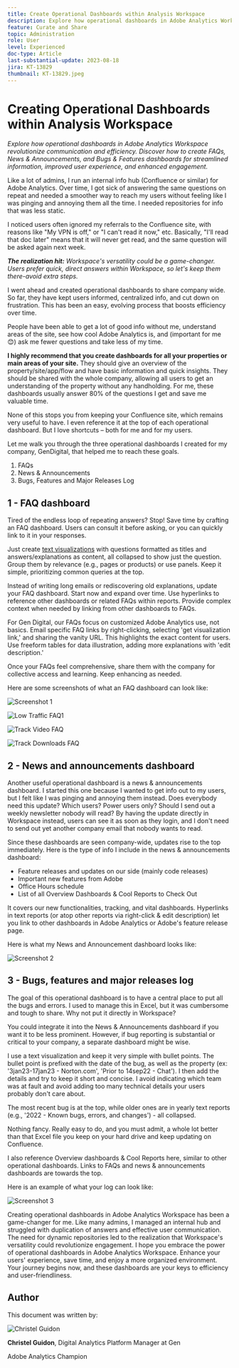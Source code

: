 ```yaml
---
title: Create Operational Dashboards within Analysis Workspace
description: Explore how operational dashboards in Adobe Analytics Workspace revolutionize communication and efficiency.
feature: Curate and Share
topic: Administration
role: User
level: Experienced
doc-type: Article
last-substantial-update: 2023-08-18
jira: KT-13829
thumbnail: KT-13829.jpeg
---
```


# Creating Operational Dashboards within Analysis Workspace

_Explore how operational dashboards in Adobe Analytics Workspace revolutionize communication and efficiency. Discover how to create FAQs, News & Announcements, and Bugs & Features dashboards for streamlined information, improved user experience, and enhanced engagement._


Like a lot of admins, I run an internal info hub (Confluence or similar) for Adobe Analytics. Over time, I got sick of answering the same questions on repeat and needed a smoother way to reach my users without feeling like I was pinging and annoying them all the time. I needed repositories for info that was less static.

I noticed users often ignored my referrals to the Confluence site, with reasons like "My VPN is off," or "I can't read it now," etc. Basically, "I'll read that doc later" means that it will never get read, and the same question will be asked again next week. 

***The realization hit:** Workspace's versatility could be a game-changer. Users prefer quick, direct answers within Workspace, so let's keep them there-avoid extra steps.*

I went ahead and created operational dashboards to share company wide. So far, they have kept users informed, centralized info, and cut down on frustration. This has been an easy, evolving process that boosts efficiency over time.

People have been able to get a lot of good info without me, understand areas of the site, see how cool Adobe Analytics is, and (important for me 😊) ask me fewer questions and take less of my time. 

**I highly recommend that you create dashboards for all your properties or main areas of your site.** They should give an overview of the property/site/app/flow and have basic information and quick insights. They should be shared with the whole company, allowing all users to get an understanding of the property without any handholding. For me, these dashboards usually answer 80% of the questions I get and save me valuable time.

None of this stops you from keeping your Confluence site, which remains very useful to have. I even reference it at the top of each operational dashboard. But I love shortcuts – both for me and for my users.

Let me walk you through the three operational dashboards I created for my company, GenDigital, that helped me to reach these goals.

1. FAQs
1. News & Announcements
1. Bugs, Features and Major Releases Log


## 1 - FAQ dashboard

Tired of the endless loop of repeating answers? Stop! Save time by crafting an FAQ dashboard. Users can consult it before asking, or you can quickly link to it in your responses.

Just create [text visualizations](https://experienceleague.adobe.com/docs/analytics/analyze/analysis-workspace/visualizations/text.html) with questions formatted as titles and answers/explanations as content, all collapsed to show just the question. Group them by relevance (e.g., pages or products) or use panels. Keep it simple, prioritizing common queries at the top.

Instead of writing long emails or rediscovering old explanations, update your FAQ dashboard. Start now and expand over time. Use hyperlinks to reference other dashboards or related FAQs within reports. Provide complex context when needed by linking from other dashboards to FAQs.

For Gen Digital, our FAQs focus on customized Adobe Analytics use, not basics. Email specific FAQ links by right-clicking, selecting 'get visualization link,' and sharing the vanity URL. This highlights the exact content for users. Use freeform tables for data illustration, adding more explanations with 'edit description.'

Once your FAQs feel comprehensive, share them with the company for collective access and learning. Keep enhancing as needed.

Here are some screenshots of what an FAQ dashboard can look like:

![Screenshot 1](assets/screenshot-1.png)

![Low Traffic FAQ1](assets/low-traffic-faq.png) 

![Track Video FAQ](assets/track-video-faq.png)

![Track Downloads FAQ](assets/track-downloads-faq.png)

## 2 - News and announcements dashboard

Another useful operational dashboard is a news & announcements dashboard. I started this one because I wanted to get info out to my users, but I felt like I was pinging and annoying them instead. Does everybody need this update? Which users? Power users only? Should I send out a weekly newsletter nobody will read? By having the update directly in Workspace instead, users can see it as soon as they login, and I don't need to send out yet another company email that nobody wants to read. 

Since these dashboards are seen company-wide, updates rise to the top immediately. Here is the type of info I include in the news & announcements dashboard:

- Feature releases and updates on our side (mainly code releases)
- Important new features from Adobe
- Office Hours schedule
- List of all Overview Dashboards & Cool Reports to Check Out

It covers our new functionalities, tracking, and vital dashboards. Hyperlinks in text reports (or atop other reports via right-click & edit description) let you link to other dashboards in Adobe Analytics or Adobe's feature release page.

Here is what my News and Announcement dashboard looks like: 

![Screenshot 2](assets/screenshot-2.png)

## 3 - Bugs, features and major releases log

The goal of this operational dashboard is to have a central place to put all the bugs and errors. I used to manage this in Excel, but it was cumbersome and tough to share. Why not put it directly in Workspace?

You could integrate it into the News & Announcements dashboard if you want it to be less prominent. However, if bug reporting is substantial or critical to your company, a separate dashboard might be wise.

I use a text visualization and keep it very simple with bullet points. The bullet point is prefixed with the date of the bug, as well as the property (ex: '3jan23-17jan23 - Norton.com', 'Prior to 14sep22 - Chat'). I then add the details and try to keep it short and concise. I avoid indicating which team was at fault and avoid adding too many technical details your users probably don't care about. 

The most recent bug is at the top, while older ones are in yearly text reports (e.g., '2022 - Known bugs, errors, and changes') - all collapsed.

Nothing fancy. Really easy to do, and you must admit, a whole lot better than that Excel file you keep on your hard drive and keep updating on Confluence. 

I also reference Overview dashboards & Cool Reports here, similar to other operational dashboards. Links to FAQs and news & announcements dashboards are towards the top. 

Here is an example of what your log can look like: 

![Screenshot 3](assets/screenshot-3.png)

Creating operational dashboards in Adobe Analytics Workspace has been a game-changer for me. Like many admins, I managed an internal hub and struggled with duplication of answers and effective user communication. The need for dynamic repositories led to the realization that Workspace's versatility could revolutionize engagement. I hope you embrace the power of operational dashboards in Adobe Analytics Workspace. Enhance your users' experience, save time, and enjoy a more organized environment. Your journey begins now, and these dashboards are your keys to efficiency and user-friendliness.

## Author

This document was written by:

![Christel Guidon](assets/Christel-Headshot-150.png)

**Christel Guidon**, Digital Analytics Platform Manager at Gen

Adobe Analytics Champion